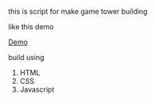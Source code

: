 this is script for make game tower building

like this demo

[Demo](https://ndraeee25.000webhostapp.com/game/tower/index.html)

build using

1. HTML
2. CSS
3. Javascript
